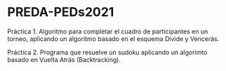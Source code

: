 # PREDA-PEDs2021

Práctica 1. Algoritmo para completar el cuadro de participantes en un torneo, aplicando un algoritmo basado en el esquema Divide y Vencerás.

Práctica 2. Programa que resuelve un sudoku aplicando un algorimto basado en Vuelta Atrás (Backtracking).
